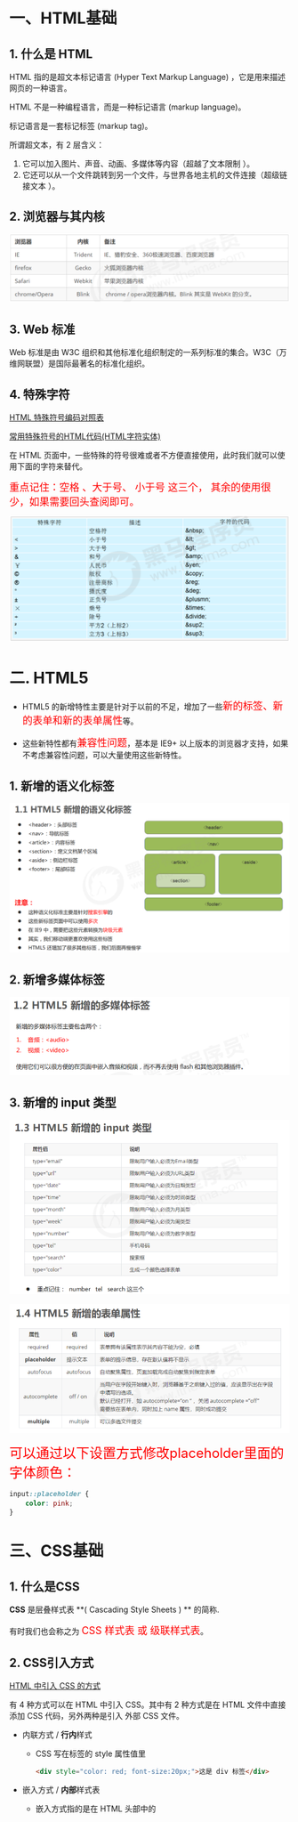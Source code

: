 # 一、HTML基础

## 1. 什么是 HTML

HTML 指的是超文本标记语言 (Hyper Text Markup Language) ，它是用来描述网页的一种语言。

HTML 不是一种编程语言，而是一种标记语言 (markup language)。

标记语言是一套标记标签 (markup tag)。

所谓超文本，有 2 层含义：

1. 它可以加入图片、声音、动画、多媒体等内容（超越了文本限制 ）。
2. 它还可以从一个文件跳转到另一个文件，与世界各地主机的文件连接（超级链接文本 ）。



## 2. 浏览器与其内核

![](images_html/001.png)



## 3.  Web 标准

Web 标准是由 W3C 组织和其他标准化组织制定的一系列标准的集合。W3C（万维网联盟）是国际最著名的标准化组织。



## 4. 特殊字符

[HTML 特殊符号编码对照表](https://tool.chinaz.com/tools/htmlchar.aspx)

[常用特殊符号的HTML代码(HTML字符实体)](https://www.cnblogs.com/xyyt/p/3515397.html)

在 HTML 页面中，一些特殊的符号很难或者不方便直接使用，此时我们就可以使用下面的字符来替代。

<font color='red' size=4>重点记住：空格 、大于号、 小于号 这三个， 其余的使用很少，如果需要回头查阅即可。</font>

![](images_html/002.png)



# 二. HTML5

* HTML5 的新增特性主要是针对于以前的不足，增加了一些<font color='red' size=4>新的标签、新的表单和新的表单属性</font>等。

* 这些新特性都有<font color='red' size=4>兼容性问题</font>，基本是 IE9+ 以上版本的浏览器才支持，如果不考虑兼容性问题，可以大量使用这些新特性。



## 1. 新增的语义化标签

![](images_html/003.png)



## 2. 新增多媒体标签

![](images_html/004.png)



## 3.  新增的 input 类型

![](images_html/005.png)

![](images_html/006.png)

<font color='red' size=5>可以通过以下设置方式修改placeholder里面的字体颜色：</font>

```css
input::placeholder {
 	color: pink;
}
```







# 三、CSS基础

## 1. 什么是CSS

**CSS** 是层叠样式表 **( Cascading Style Sheets ) ** 的简称.

有时我们也会称之为 <font color='red' size=4>CSS 样式表 或 级联样式表</font>。



## 2. CSS引入方式

[HTML 中引入 CSS 的方式](https://www.runoob.com/w3cnote/html-import-css-method.html)

有 4 种方式可以在 HTML 中引入 CSS。其中有 2 种方式是在 HTML 文件中直接添加 CSS 代码，另外两种是引入 外部 CSS 文件。

* 内联方式 / **行内**样式

    * CSS 写在标签的 style 属性值里

        ```html
        <div style="color: red; font-size:20px;">这是 div 标签</div>
        ```

* 嵌入方式 / **内部**样式表

    * 嵌入方式指的是在 HTML 头部中的 **<style>** 标签下书写 CSS 代码。

    ```html
    <head>
        <style>
        .content {
            background: red;
        }
        </style>
    </head>
    ```

* 链接方式 / **外部**样式表

    * CSS 代码写在单独的 CSS 文件中（**.css**）
    * 链接方式指的是使用 HTML 头部的 **<head>** 标签引入外部的 CSS 文件。

    ```html
    <head>
        <link rel="stylesheet" type="text/css" href="style.css">
        <link rel="stylesheet" href="./my.css">
    </head>
    ```

* 导入方式

    ```css
    <style>
        @import url(style.css);
        @import '@/assets/base.css';
    </style>
    ```



### a. 比较链接方式和导入方式

链接方式（下面用 link 代替）和导入方式（下面用 **@import** 代替）都是引入外部的 CSS 文件的方式，下面我们来比较这两种方式，并且说明为什么不推荐使用 **@import**。

- link 属于 HTML，通过 **<link>** 标签中的 href 属性来引入外部文件，而 **@import** 属于 CSS，所以导入语句应写在 CSS 中，要注意的是导入语句应写在样式表的开头，否则无法正确导入外部文件；
- **@import** 是 CSS2.1 才出现的概念，所以如果浏览器版本较低，无法正确导入外部样式文件；
- 当 HTML 文件被加载时，link 引用的文件会同时被加载，而 **@import** 引用的文件则会等页面全部下载完毕再被加载；

------

**小结**：我们应尽量使用 **<link>** 标签导入外部 CSS 文件，避免或者少用使用其他三种方式。



## 3. 选择器（大全）

[MDN - CSS 选择器](https://developer.mozilla.org/zh-CN/docs/Web/CSS/CSS_selectors)

* 基础选择器

    * 标签选择器：`div`
    * 类选择器：`.myclass`
    * id选择器：`#myId`
    * 通配符选择器：`*`
    
* 复合选择器 / 组合选择器

    * 后代选择器：`div span`，选择 div 内的所有 span
    * 子代选择器：`div > span`，选择 div 的直接子元素 span
    * 并集选择器：`div, p, span`
    * 交集选择器：`div.myclass`
    * 一般兄弟选择器：`h1 ~ p`，选择 `h1` 后面的所有兄弟元素 `p`
    * 相邻兄弟选择器：`h1 + p`，选择紧接在 `h1` 之后的第一个兄弟元素 `p`

* [属性选择器（Attribute Selectors）MDN](https://developer.mozilla.org/zh-CN/docs/Web/CSS/Attribute_selectors)

    * [`[attr]`](https://developer.mozilla.org/zh-CN/docs/Web/CSS/Attribute_selectors#attr)
    
        表示带有以 *attr* 命名的属性的元素。
    
    * [`[attr=value]`](https://developer.mozilla.org/zh-CN/docs/Web/CSS/Attribute_selectors#attrvalue)

        表示带有以 *attr* 命名的属性，且属性值为 *value* 的元素。

    * [`[attr~=value]`](https://developer.mozilla.org/zh-CN/docs/Web/CSS/Attribute_selectors#attrvalue_2)
    
        表示带有以 *attr* 命名的属性的元素，并且该属性是一个以空格作为分隔的值列表，其中至少有一个值为 *value*。
    
    * [`[attr|=value]`](https://developer.mozilla.org/zh-CN/docs/Web/CSS/Attribute_selectors#attrvalue_3)
    
        表示带有以 *attr* 命名的属性的元素，属性值为“value”或是以“value-”为前缀（`-` 为连字符，Unicode 编码为 U+002D）开头。典型的应用场景是用来匹配语言简写代码（如 zh-CN、zh-TW 可以用 zh 作为 value）。
    
    * [`[attr^=value]`](https://developer.mozilla.org/zh-CN/docs/Web/CSS/Attribute_selectors#attrvalue_4)
    
        表示带有以 *attr* 命名的属性，且属性值是以 *value* 开头的元素。
    
    * [`[attr$=value]`](https://developer.mozilla.org/zh-CN/docs/Web/CSS/Attribute_selectors#attrvalue_5)
    
        表示带有以 *attr* 命名的属性，且属性值是以 *value* 结尾的元素。
    
    * [`[attr*=value]`](https://developer.mozilla.org/zh-CN/docs/Web/CSS/Attribute_selectors#attrvalue_6)
    
        表示带有以 *attr* 命名的属性，且属性值至少包含一个 *value* 值的元素。
    
    * [`[attr operator value i]`](https://developer.mozilla.org/zh-CN/docs/Web/CSS/Attribute_selectors#attr_operator_value_i)
    
        在属性选择器的右方括号前添加一个用空格隔开的字母 `i`（或 `I`），可以在匹配属性值时忽略大小写（支持 ASCII 字符范围之内的字母）。
    
    * [`[attr operator value s]`](https://developer.mozilla.org/zh-CN/docs/Web/CSS/Attribute_selectors#attr_operator_value_s) 实验性
    
        在属性选择器的右方括号前添加一个用空格隔开的字母 `s`（或 `S`），可以在匹配属性值时区分大小写（支持 ASCII 字符范围之内的字母）。
    
    ```css
    <ul>
      <li><a href="#internal">内部链接</a></li>
      <li><a href="http://example.com">示例链接</a></li>
      <li><a href="#InSensitive">非敏感内部链接</a></li>
      <li><a href="http://example.org">示例 org 链接</a></li>
      <li><a href="https://example.org">示例 https org 链接</a></li>
    </ul>
    
    /* CSS */
    a {
      color: blue;
    }
    
    /* 以 "#" 开头的页面内部链接 */
    a[href^="#"] {
      background-color: gold;
    }
    
    /* 包含 "example" 的链接 */
    a[href*="example"] {
      background-color: silver;
    }
    
    /* 包含 "insensitive" 的链接，不区分大小写 */
    a[href*="insensitive" i] {
      color: cyan;
    }
    
    /* 包含 "cAsE" 的链接，区分大小写 */
    a[href*="cAsE" s] {
      color: pink;
    }
    
    /* 以 ".org" 结尾的链接 */
    a[href$=".org"] {
      color: red;
    }
    
    /* 以 "https" 开始，".org" 结尾的链接 */
    a[href^="https"][href$=".org"] {
      color: green;
    }
    ```
    
* [伪类选择器](https://developer.mozilla.org/zh-CN/docs/Web/CSS/Pseudo-classes)（单独文档）：伪类由冒号（`:`）后跟着伪类名称组成。

    * `:link`：选择未被访问的链接
    * `:visited`：选取已被访问的链接
    * `:focus`：是某个标签获得焦点的时候（比如某个输入框获得焦点）
    * `:hover`：鼠标放到某个标签上的时候
    * `:active`：点击某个标签没有松鼠标时
    * `:first-child`：父元素的首个子元素
    * `:nth-child()`：选择满足条件的特定子元素。
    * ........还有很多，可以前往MDN查看

* [伪元素选择器](https://developer.mozilla.org/zh-CN/docs/Web/CSS/Pseudo-elements)（单独文档）：一个选择器中只能使用一个伪元素。伪元素必须紧跟在语句中的简单选择器/基础选择器之后。

    * `::before`：在元素内容前插入虚拟元素。
    * `::after`：在元素内容后插入虚拟元素。
    * `::first-line`：第一行应用样式。
    * ........还有很多，可以前往MDN查看

    


## 4. CSS三大特性

### a. 继承性

* 子级默认继承父级的文字控制属性。

```html
<body>
    <div>
        <p>龙生龙，凤生凤，老鼠生的孩子会打洞</p>
    </div>
</body>

<style>
    div {
        color: pink;
        font-size: 14px;
    }
</style>
```



### b. 层叠性

* 相同的属性会覆盖：**后面的 CSS 属性覆盖前面的 CSS 属性**
* 不同的属性会叠加：**不同的 CSS 属性都生效**

```css
<style>
   div {
       color: red;
       font-size: 12px;
   }
   div {
       color: pink;
   }
</style>
```



### c. 优先级

[有趣：256个class选择器可以干掉1个id选择器](https://www.zhangxinxu.com/wordpress/2012/08/256-class-selector-beat-id-selector/)

[深度的发现之256个class打平1个id](https://www.cnblogs.com/zhuyingyan/archive/2012/09/19/2694472.html)

也叫权重，当一个标签使用了多种选择器时，基于不同种类的选择器的匹配规则。

规则：<font color='red' size=4>选择器优先级高的样式生效。 </font>

公式：<font color='red' size=4>通配符选择器 < 标签选择器 < 类选择器 < id选择器 < 行内样式 < !important  </font>

<font color='red' size=4>（选中标签的范围越大，优先级越低） </font>



当同一个元素指定多个选择器，就会有优先级的产生。 

* 选择器相同，则执行层叠性
* 选择器不同，则根据选择器权重执行

![](images/优先级1.png)

![](images/优先级2.png)

![](images/优先级3.png)



### d. 优先级计算 - GPT

在 CSS 中，**优先级**（Specificity）是用来决定当多个选择器应用到同一个元素时，哪条规则会被应用。优先级的计算规则基于选择器的类型和结构。优先级高的选择器会覆盖优先级低的选择器，具体计算方式如下。

1. **优先级的结构**

CSS 的优先级可以分为四个部分，通常表示为一个四位的数字：`(a, b, c, d)`。

- `a`：内联样式的权重，如果是内联样式则为 `1`，否则为 `0`。
- `b`：ID 选择器的数量。
- `c`：类选择器、属性选择器、伪类选择器的数量。
- `d`：元素选择器、伪元素选择器的数量。

每个部分的权重从左到右依次递减，即：`a` > `b` > `c` > `d`。权重越高的部分，优先级越高。

2. **优先级计算规则**

- **元素选择器**：每个元素选择器和伪元素选择器（如 `p`、`h1`、`::before`）都增加 `d` 的权重。
- **类选择器**、**属性选择器**、**伪类选择器**：每个类选择器（如 `.class`）、属性选择器（如 `[type="text"]`）和伪类选择器（如 `:hover`、`:nth-child()`）都会增加 `c` 的权重。
- **ID 选择器**：每个 ID 选择器（如 `#id`）都会增加 `b` 的权重。
- **内联样式**：直接在元素的 `style` 属性中写的样式增加 `a` 的权重。

3. **计算示例**

以下是一些选择器的优先级计算示例：

- `*`（通配符选择器）：优先级 `(0, 0, 0, 0)`
- `p`（元素选择器）：优先级 `(0, 0, 0, 1)`
- `.class`（类选择器）：优先级 `(0, 0, 1, 0)`
- `#id`（ID 选择器）：优先级 `(0, 1, 0, 0)`
- `input[type="text"]`（属性选择器）：优先级 `(0, 0, 1, 1)`
- `a:hover`（伪类选择器）：优先级 `(0, 0, 1, 1)`
- `#header .nav a:hover`（ID、类、伪类组合）：优先级 `(0, 1, 2, 1)`
- 内联样式：`<p style="color: red;">`：优先级 `(1, 0, 0, 0)`

4. **多个选择器的组合**

当一个选择器由多个部分组成时，需要分别计算它们的优先级。例如：
```css
#main .container p {
    color: blue;
}
```
- `#main` 是 ID 选择器，优先级为 `(0, 1, 0, 0)`。
- `.container` 是类选择器，优先级为 `(0, 0, 1, 0)`。
- `p` 是元素选择器，优先级为 `(0, 0, 0, 1)`。

最终优先级为 `(0, 1, 1, 1)`，即 ID 选择器的权重大于类选择器和元素选择器。

5. **`!important`**

`!important` 是一种特殊的声明，用于强制某条 CSS 规则的应用。`!important` 不依赖于优先级，它会覆盖所有常规样式规则，即使优先级较低也会生效。但如果有多个 `!important` 声明，则优先级规则仍适用，比较权重来决定哪条规则生效。

```css
p {
    color: blue !important;
}

p {
    color: red;
}
```
在这个例子中，即使第二条规则位于后面，由于第一条规则使用了 `!important`，最终 `p` 元素的颜色仍然会是蓝色。

6. **继承的样式**

一些样式属性（如 `color`、`font-size`）可以被子元素继承，但继承的样式的优先级是低于显式声明的。如果在子元素中有其他声明，即使优先级较低，也会覆盖继承的样式。

7. **权重比较**

当选择器应用到相同元素时，优先级高的选择器会覆盖优先级低的选择器。如果选择器的优先级相同，那么按照代码在样式表中的出现顺序，后定义的样式会覆盖前面的样式。

总结

CSS 优先级从高到低可以概括如下：
1. **内联样式**：`(1, 0, 0, 0)`。
2. **ID 选择器**：`(0, 1, 0, 0)`。
3. **类选择器、伪类选择器、属性选择器**：`(0, 0, 1, 0)`。
4. **元素选择器、伪元素选择器**：`(0, 0, 0, 1)`。
5. **通配符选择器**、**继承**：最优先级最低。

通过理解这些规则，你可以更好地控制 CSS 样式的应用顺序。



## 5. 文本属性

* 字体大小

    * `font-size`，单位 **px**
    * 经验：谷歌浏览器默认字号是16px

* 字体样式（是否倾斜）

    * `font-style`
        * 正常（不倾斜）：**normal** 
        * 倾斜：**italic**

* 行高

    * `line-height`

        * 数字 + px

            ```css
            line-height: 30px;
            ```

        * 数字（当前标签font-size属性值的倍数）

            ```css
            /* 当前标签字体大小为16px */
            line-height: 2;
            ```

    * **应用：单行文字垂直居中**

        ```css
        div {
          height: 100px;
          /* 注意：只能是单行文字垂直居中 */
          line-height: 100px;
        }
        ```

* 字体族

    * `font-family`

    * font-family属性值可以书写多个字体名，各个字体名用逗号隔开，执行顺序是从左向右依次查找

        ```css
        font-family: Microsoft YaHei, Heiti SC, tahoma, arial, Hiragino Sans GB, "\5B8B\4F53", sans-serif;
        ```

* font复合属性

    * **font：是否倾斜  是否加粗  字号/行高 字体（必须按顺序书写）**

    * **注意：字号和字体值必须书写，否则 font 属性不生效 。**

        ```css
        div {
            font: italic 700 30px/2 楷体;
        }
        ```

* 文本缩进

    * `text-indent`

        * 数字 + px

        * **数字 + em**（推荐：**1em = 当前标签的字号大小**）

            ```css
            p {
                text-indent: 2em;
            }
            ```

* 文本对齐方式

    * `text-align`：`letf、center、right`

* 文本修饰线

    *  `text-decoration`

        ![](images_css/001.png)

* color 文字颜色

    ![](images_css/002.png)

* 总览

![](images_css/016.png)





## 6. 背景属性

* 背景图

    * `background-image`

        ```css
        div {
          /* 提示：背景图默认有 平铺（复制）效果 */
          background-image: url(./images/1.png);
        }
        ```

* 平铺方式

    * `background-repeat`

        ![](images_css/003.png)

* 背景图位置

    * `background-position`

        ![](images_css/004.png)

    * 水平：正数向右；负数向左

    * 垂直：正数向下；负数向上

        ```css
        div {
            width: 400px;
            height: 400px;
            background-color: pink;
            background-image: url(./images/1.png);
            background-repeat: no-repeat;
        
            background-position: center bottom;
            background-position: 50px -100px;
            background-position: 50px center;
        }
        ```

* 背景图缩放

    * `background-size`
    * 关键字
        *  cover：等比例缩放背景图片以完全覆盖背景区，可能背景图片部分看不见
        *  contain：等比例缩放背景图片以完全装入背景区，可能背景区部分空白
    * 百分比：根据盒子尺寸计算图片大小
    * 数字 + 单位（例如：px）

* 背景图固定

    * `background-attachment`
    * `fixed`：背景不会随着元素的内容滚动。

* 背景复合属性

    * `background`

    * 属性值：背景色 背景图 背景图平铺方式 背景图位置/背景图缩放  背景图固定（**空格隔开各个属性值，不区分顺序**）

        ```css
        div {
          	background: pink url(./images/1.png) no-repeat right center/cover;
        }
        ```

        

## 7. 显示模式 - display

> 元素显示模式就是元素（标签）以什么方式进行显示，比如<div>自己占一行，比如一行可以放多个<span>

```css
div {
		display: block / inline / inline-block;
}
```

* 块元素 **block**
    * 在页面中**独占一行**，不会与任何元素共用一行，是从上到下排列的。
    * 默认宽度：撑满**父元素**。（宽度默认是父级的100%）
    * 默认高度：由**内容**撑开。
    * **可以** 通过 CSS 设置宽高。
* 行内元素 **inline**
    * 在页面中**不独占一行**，一行中不能容纳下的行内元素，会在下一行继续从左到右排列。
    * 默认宽度：由**内容**撑开。
    * 默认高度：由**内容**撑开。
    * **无法** 通过 CSS 设置宽高
* 行内块元素 **inline-block**
    * 在页面中**不独占一行**，一行中不能容纳下的行内元素，会在下一行继续从左到右排列。
    * 默认宽度：由**内容**撑开。
    * 默认高度：由**内容**撑开。
    * **可以** 通过 CSS 设置宽高

![](images/001.png)



### a. 标签分类

<img src="images/行内块元素.png" style="zoom: 67%;" />



## 8. 盒子模型 - margin、padding、border

### a. 盒子模型 - 组成

* 内容区域 – width & height
* 内边距 – padding（出现在内容与盒子边缘之间）
* 边框线 – border 
* 外边距 – margin（出现在盒子外面）

```css
div {
  margin: 50px;
  border: 5px solid brown;
  padding: 20px;
  width: 200px;
  height: 200px;
}
```



### b. 边框线 - border

```css
div {
  border: 5px solid brown;

  /* 边框线粗细  线条样式  颜色（不区分顺序） */
  border-top: 2px solid red;      /* 实线 */
  border-right: 3px dashed green; /* 虚线 */
  border-bottom: 4px dotted blue; /* 点线 */
  border-left: 5px solid orange;
}
```



### c. 盒子尺寸计算 - box-sizing

[MDN - box-sizing](https://developer.mozilla.org/en-US/docs/Web/CSS/box-sizing)

![](images_css/017.png)

默认情况：盒子尺寸 = 内容尺寸 + border 尺寸 + 内边距尺寸

结论：给盒子加 border / padding 会撑大盒子

解决：

* 手动做减法，减掉 border / padding 的尺寸
* 內减模式：**box-sizing: border-box**



### d. 版心居中

左右 margin 值 为 auto（盒子要有宽度）

```css
div {
  margin: 0 auto;   /* 核心 */
  width: 1000px;
  height: 200px;
  background-color: pink;
}
```



### e. 清除默认样式

![](images_css/018.png)

```css
/* 清除默认内外边距 */
* {
  margin: 0;
  padding: 0;
  box-sizing: border-box;
}

/* 清除列表项目符号 */
li {
  list-style: none;
}
```



### f. 元素溢出 - overflow

![](images_css/008.png)



### g. 圆角 - border-radius

作用：设置元素的外边框为圆角。

属性名：**border-radius**

属性值：数字+px / 百分比

提示：属性值是圆角半径

![](images_css/009.png)

多值写法

![](images_css/010.png)

> 技巧：从左上角开始顺时针赋值，当前角没有数值则与对角取值相同。 

* 正圆形状：给正方形盒子设置圆角属性值为 **宽高的一半 / 50%**

```css
img {
  width: 200px;
  height: 200px;
  
  border-radius: 100px;
  border-radius: 50%;
}
```

![](images_css/011.png)

* 胶囊形状：给长方形盒子设置圆角属性值为 盒子高度的一半 

```css
div {
  width: 200px;
  height: 80px;
  background-color: orange;
  border-radius: 40px;
}
```

![](images_css/012.png)

### h. 盒子阴影 - box-shadow

作用：给元素设置阴影效果

属性名：**box-shadow**

属性值：X 轴偏移量  Y 轴偏移量  模糊半径  扩散半径  颜色  内外阴影

注意： 

* X 轴偏移量 和 Y 轴偏移量 必须书写
* 默认是外阴影，内阴影需要添加 inset

```css
div {
  width: 200px;
  height: 80px;
  background-color: orange;
  box-shadow: 2px 5px 10px 0 rgba(0, 0, 0, 0.5) inset;
}
```



### i. 外边距问题

#### Ⅰ. 合并现象

场景：**垂直**排列的兄弟元素，上下 **margin** 会**合并**

现象：取两个 margin 中的**较大值生效**

![](images_css/019.png)

```css
.one {
  margin-bottom: 50px;
}
.two {
  margin-top: 20px;
}
```



#### Ⅱ. 外边距塌陷

场景：父子级的标签，子级的添加 **上外边距** 会产生**塌陷**问题

现象：**导致父级一起向下移动**

```css
.son {
  margin-top: 50px;
  width: 100px;
  height: 100px;
  background-color: orange;
}
```

![](images_css/020.png)

解决方法：

* 取消子级margin，父级设置padding
* 父级设置 overflow: hidden
* 父级设置 border-top



### j. 行内元素 – 内外边距问题 

场景：行内元素添加 margin 和 padding，无法改变元素垂直位置

解决方法：给行内元素添加 **line-height** 可以改变垂直位置

```css
span {
  /* margin 和 padding 属性，无法改变垂直位置 */
  margin: 50px;
  padding: 20px;
  /* 行高可以改变垂直位置 */
  line-height: 100px;
}
```



## 9. 布局方案（单独文档）

布局是决定元素如何在页面上排列的方式，主要的布局方案有：

- 传统布局方案（标准流、浮动流、定位流）
- `flex`布局方案
- `grid`布局方案



## 10. 浮动（单独文档）

基础作用：让块元素水平排列。

```css
div {
	float: left;
}
```



## 11. 定位（单独文档）

<font color='' size=4>定位 = 定位模式 + 边偏移</font>

```css
position: relative; 
top: 10px;
```

CSS 中的定位决定了元素在页面上的具体位置：

- **static**：默认值，元素按文档流排列。
- **relative**：相对定位，相对于元素原始位置进行偏移。
- **absolute**：绝对定位，相对于最近的已定位祖先元素（非 static）进行定位。
- **fixed**：固定定位，相对于浏览器窗口进行定位，不随页面滚动而变化。
- **sticky**：粘性定位，元素在某些条件下相对于视口固定，其他条件下正常滚动。



## 12. 堆叠层级z-index

默认效果：按照标签书写顺序，后来者居上

作用：设置定位元素的层级顺序，改变定位元素的显示顺序

属性名：**z-index**

属性值：**整数数字**（默认值为0，取值越大，层级越高）

```css
.box1 {
  background-color: pink;
  /* 取值是整数，默认是0，取值越大显示顺序越靠上 */
  z-index: 1;
}

.box2 {
  background-color: skyblue;
  left: 100px;
  top: 100px;

  z-index: 2;
}
```



## 13. 精灵图  +  iconfont

### a. CSS精灵

[在线运行案例](https://www.cainiaoplus.com/run/css-display-individual-icon-from-image-sprite.html)

CSS 精灵，也叫 **CSS Sprites**，是一种网页**图片应用处理方式**。把网页中**一些背景图片**整合到**一张图片**文件中，再**background-position** 精确的定位出背景图片的位置。

```html
<!DOCTYPE html>
<html>
<head>
<meta charset="utf-8">
<title>CSS Sprite精灵图片示例</title>
<style>
    .sprite {
        background: url("/run/images/mySprite.png") no-repeat;
    }
    .ie {
        width: 50px; /* Icon width */
        height: 50px; /* Icon height */
        display: inline-block; /* Display icon as inline block */
        background-position: 0 -200px; /* Icon background position in sprite */
    }
</style>
</head>
<body>
	<span class="sprite ie"></span>
</body>
</html>
```



### b. iconfont

[iconfont官网](https://www.iconfont.cn/)



## 14. 垂直对齐 - vertical-align

[MDN - vertical-align](https://developer.mozilla.org/zh-CN/docs/Web/CSS/vertical-align)

**`vertical-align`** 用来指定行内元素（inline）或表格单元格（table-cell）元素的垂直对齐方式。

注意 `vertical-align` 只对行内元素、行内块元素和表格单元格元素生效：不能用它垂直对齐[块级元素](https://developer.mozilla.org/zh-CN/docs/Glossary/Block-level_content)。

![](images_css/013.png)

```css
vertical-align : baseline | top | middle | bottom
```

![](images_css/014.png)



vertical-align 属性可被用于两种环境：

- 使行内元素盒模型与其行内元素容器垂直对齐。例如，用于垂直对齐一行文本内的图片`<img>`
- 垂直对齐表格单元内容。



### a. 应用一：图片、表单和文字对齐

图片、表单都属于行内块元素，默认的 vertical-align 是基线对齐。

```css
<style>
    img {
        /* 让图片和文字垂直居中 */
        vertical-align: middle;
    }
    textarea {
        vertical-align: middle;
    }
</style>
```



### b. 应用二：解决图片底部默认空白缝隙问题

bug：图片底侧会有一个空白缝隙，原因是行内块元素会和文字的基线对齐。

主要解决方法有两种：

1. 给图片添加 ` vertical-align:middle | top| bottom ` 等。 （提倡使用的）

2. 把图片转换为块级元素 `display: block;`

```css
img {
    /* 解决方案一： */
	vertical-align: middle;
    
    /* 解决方案二： */
    display: block;
}
```



## 15. 过渡 - transition

[MDN - transition](https://developer.mozilla.org/zh-CN/docs/Web/CSS/transition)

[MDN - 使用 CSS 过渡](https://developer.mozilla.org/zh-CN/docs/Web/CSS/CSS_transitions/Using_CSS_transitions)

作用：可以为一个元素在不同状态之间切换的时候添加**过渡效果**

属性名：**transition（复合属性）**

属性值：**过渡的属性  花费时间 (s)**

提示：

* 过渡的属性可以是具体的 CSS 属性
* 也可以为 all（两个状态属性值不同的所有属性，都产生过渡效果）
* transition 设置给元素本身

```css
<style>
    div {
        width: 200px;
        height: 100px;
        background-color: pink;
        
        /* transition: 变化的属性 花费时间 运动曲线 何时开始; */
        /* transition: width .5s ease 0s, height .5s ease 1s; */
        
        /* 如果想要写多个属性，利用逗号进行分割 */
        /* transition: width .5s, height .5s; */
        
        /* 如果想要多个属性都变化，属性写all就可以了 */
        /* transition: height .5s ease 1s; */
        
        /* 谁做过渡，给谁加 */
        transition: all 0.5s;
    }
    div:hover {
        width: 400px;
        height: 200px;
        background-color: skyblue;
    }
</style>
```

![](images_css/030.png)



## 16. 动画 - animation

[CSS动画](https://www.runoob.com/cssref/css-animatable.html)

CSS 提供了实现动画和过渡效果的功能：

- **过渡（transition）**：用于元素状态的渐变效果，常见于 `hover` 效果。

    ```css
    div {
      transition: all 0.3s ease;
    }
    ```

- **动画（animation）**：通过 `@keyframes` 定义元素的动画效果。

    ```css
    @keyframes example {
      from { background-color: red; }
      to { background-color: yellow; }
    }
    div {
      animation: example 5s infinite;
    }
    ```



## 17. 透明度 - opacity

作用：设置**整个元素的透明度**（包含背景和内容）

属性名：opacity

属性值：0 – 1

* 0：完全透明（元素不可见）
* 1：不透明
* 0-1之间小数：半透明



## 18. 光标类型 - cursor

作用：鼠标悬停在元素上时指针显示样式

属性名：cursor

![](images_css/015.png)



## 19. 2D转换 - transform

[MDN - transform](https://developer.mozilla.org/en-US/docs/Web/CSS/transform)

作用：为元素添加动态效果，一般与过渡配合使用

概念：改变盒子在平面内的形态（位移、旋转、缩放、倾斜）

平面转换也叫 2D 转换，属性是 **transform**

`transform` 属性用于旋转、缩放、倾斜或移动元素：

- `rotate()`：旋转。
- `scale()`：缩放。
- `translate()`：平移。
- `skew()`：倾斜。



### a. 位移 - translate

```css
transform: translate(X轴移动距离, Y轴移动距离);
```

* 取值
    * 像素单位数值
    * 百分比（参照**盒子自身尺寸**计算结果）
    * **正负**均可
* 技巧
    * translate() **只写一个值**，表示沿着 **X** 轴移动
    * 单独设置 X 或 Y 轴移动距离：translateX() 或 translateY()

#### Ⅰ. 应用 - 居中

* 方式一：

![](images_css/022.png)

* 方式二：

![](images_css/021.png)

```css
.box {
    position: absolute;
    left: 50%;
    top: 50%;

    /* 方式一：向左向上移动自身尺寸一半 */
    margin-left: -100px;
    margin-top: -50px;

    /* 方式二：向左向上移动自身尺寸的一半 */
    transform: translate(-50%, -50%);

    width: 200px;
    height: 100px;
    background-color: pink;          
}
```



### b. 旋转 - rotate()

```css
transform: rotate(旋转角度);
```

* 取值：角度单位是 **deg** 
* 技巧
    * 取值正负均可
    * 取值为正，顺时针旋转
    * 取值为负，逆时针旋转



### c. 转换原点 - transform-origin

> 默认情况下，转换原点是盒子中心点 

```css
transform-origin: 水平原点位置 垂直原点位置;
```

取值：

* **方位名词**（left、top、right、bottom、center）
* 像素单位数值
* 百分比



### d. 多重转换

多重转换技巧：先平移再旋转

```css
transform: translate() rotate();
```

* 多重转换原理：以第一种转换方式坐标轴为准转换形态
    * 旋转会改变网页元素的坐标轴向
    * 先写旋转，则后面的转换效果的轴向以旋转后的轴向为准，会影响转换结果



### e. 缩放 - scale()

```css
transform: scale(缩放倍数);
transform: scale(X轴缩放倍数, Y轴缩放倍数);
```

* 技巧
    * 通常，只为 scale() 设置一个值，表示 X 轴和 Y 轴等比例缩放
    * 取值大于1表示放大，取值小于1表示缩小



### f. 倾斜 - skew()

```css
div:hover {
    transform: skew(30deg);
    transform: skew(-30deg);
}
```

取值：角度度数 deg



## 20. 3D转换 - transform

### a. 平移 - translateX()

```css
transform: translate3d(x, y, z);
transform: translateX();
transform: translateY();
transform: translateZ();
```

> 取值与平面转换相同
>
> 默认情况下，Z 轴平移没有效果，原因：电脑屏幕默认是平面，无法显示 Z 轴平移效果



### b. 旋转 - rotateX()

X 轴：rotateX()

Y 轴：rotateY()

Z 轴：rotateZ()



#### Ⅰ. 左手法则

作用：根据旋转方向确定取值正负

使用：左手握住旋转轴, 拇指指向正值方向, 其他四个手指弯曲方向为旋转正值方向 

![](images_css/026.png)

#### Ⅱ. rotate3d

* rotate3d(x, y, z, 角度度数) ：用来设置自定义旋转轴的位置及旋转的角度
* x，y，z 取值为0-1之间的数字



### c. 缩放

```css
transform: scale3d(x, y, z);
transform: scaleX();
transform: scaleY();
transform: scaleZ();
```





### d. 立体呈现 - transform-style

作用：设置元素的子元素是位于 3D 空间中还是平面中

属性名：transform-style

属性值：

* flat：子级处于平面中
* preserve-3d：子级处于 3D 空间



### e. 视距 - perspective

作用：指定了观察者与 Z=0 平面的距离，为元素添加透视效果

透视效果：近大远小、近实远虚

属性：(添加给父级，取值范围 800-1200)

```css
perspective: 视距;
```

![](images_css/025.png)



## 21. 渐变

### a. 线性渐变

![](images_css/023.png)

```css
background-image: linear-gradient(
  渐变方向,
  颜色1 终点位置,
  颜色2 终点位置,
  ......
);
```

取值：

* 渐变方向：可选
    * to 方位名词
    * 角度度数
* 终点位置：可选
    * 百分比

```css
div {
    width: 200px;
    height: 200px;
    background-color: green;
    background-image: linear-gradient(
      	red,
      	green
    );
    background-image: linear-gradient(
      	to right,
      	red,
      	green
    );
    background-image: linear-gradient(
      	45deg,
      	red,
      	green
    );
    background-image: linear-gradient(
      	red 80%,
      	green
    );
}
```



### b. 径向渐变

![](images_css/024.png)

```css
background-image: radial-gradient(
  半径 at 圆心位置,
  颜色1 终点位置,
  颜色2 终点位置,
  ......
);
```

取值：

* 半径可以是2条，则为椭圆
* 圆心位置取值：像素单位数值 / 百分比 / 方位名词

```css
div {
    width: 100px;
    height: 100px;
    background-color: pink; 
    border-radius: 50%;
    background-image: radial-gradient(
        50px at center center,
        red,
        pink
    );
    background-image: radial-gradient(
        50px 20px at center center,
        red,
        pink
    );
    background-image: radial-gradient(
        50px at 50px 30px,
        red,
        pink 50%
    );
}
```



## 22. prefers-color-scheme

[MDN - prefers-color-scheme](https://developer.mozilla.org/zh-CN/docs/Web/CSS/@media/prefers-color-scheme)

`prefers-color-scheme `是一个CSS媒体功能，用于检测用户系统的主题偏好（明亮模式或暗黑模式），从而让网站或应用可以根据用户的主题偏好选择相应的样式。

`prefers-color-scheme `可以接受三个值：

- `light`：表示用户偏好明亮模式。
- `dark`：表示用户偏好暗黑模式。
- `no-preference`：表示用户没有指定特定的主题偏好。

使用`prefers-color-scheme`，可以为不同主题模式下设置不同的样式，提供更好的用户体验。以下是一个示例：

```css
body {
  background-color: white;
  color: black;
}

@media (prefers-color-scheme: dark) {
  body {
    background-color: black;
    color: white;
  }
}
```

在上面的示例中，我们首先为`body`元素设置了明亮模式下的样式（白色背景，黑色文字），然后通过`@media`查询和`prefers-color-scheme`媒体特性，为暗黑模式下设置了不同的样式（黑色背景，白色文字）。

通过使用`prefers-color-scheme`，我们可以让网站或应用根据用户系统的主题偏好自动调整样式，提供更加个性化和舒适的用户体验。这在支持主题切换的网站和应用中尤其有用。



## 24. 浏览器私有前缀

1. 私有前缀

* `-moz-`：代表 firefox 浏览器私有属性
* `-ms-`：代表 ie 浏览器私有属性
* `-webkit-`：代表 safari、chrome 私有属性
* `-o-`：代表 Opera 私有属性

2. 提倡的写法

```css
div {
    -moz-border-radius: 10px; 
    -webkit-border-radius: 10px; 
    -o-border-radius: 10px; 
    border-radius: 10px;
}
```





# 四、CSS3 

## 1.  新增选择器 

CSS3 给我们新增了选择器，可以更加便捷，更加自由的选择目标元素。

1. 属性选择器
2. 结构伪类选择器
3. 伪元素选择器



## 4. CSS3 盒子模型

CSS3 中可以通过 box-sizing 来指定盒模型，有2个值：即可指定为 content-box、border-box，这样我们

计算盒子大小的方式就发生了改变。

**2.5 CSS3 盒子模型**

可以分成两种情况：

1. box-sizing: content-box 盒子大小为 width + padding + border （以前默认的）

2. box-sizing: border-box 盒子大小为 width

如果盒子模型我们改为了box-sizing: border-box ， 

那padding和border就不会撑大盒子了（前提padding和border不会超过width宽度）



## 5. CSS3 滤镜filter - 模糊效果

filter CSS属性将模糊或颜色偏移等图形效果应用于元素。

```css
filter: 函数(); 
例如： filter: blur(5px); blur模糊处理 数值越大越模糊
```



## 6. CSS3 calc函数

calc() 此CSS函数让你在声明CSS属性值时执行一些计算。

```css
width: calc(100% - 80px);
```



# 五、移动Web（单独文档）



# 六、实战



## 1. 居中

### a. 技巧：单行文字垂直居中

> CSS 没有给我们提供文字垂直居中的代码。这里我们可以使用一个小技巧来实现。
>
> 解决方案: 让文字的行高等于盒子的高度，就可以让文字在当前盒子内垂直居中

```html
<title>单行文字垂直居中</title>
<style>
    div {
        width: 200px;
        height: 40px;
        background-color: pink;
      
	      /* 注意：只能是单行文字垂直居中 */
        /* 让文字的行高等于盒子的高度 */
        line-height: 40px;     
    }
</style>
```



### b. 盒子水平居中对齐 - margin典型应用

```css
<style>
	div {
    	width: 900px;
        height: 200px;
        background-color: pink;
        margin: 100px auto;  		// 重点
  	}
</style>
```



### b-1. 绝对定位的盒子居中

加了绝对定位的盒子不能通过 `margin:0 auto;` 水平居中，但是可以通过以下计算方法实现水平和垂直居中。

① left: 50%;：让盒子的左侧移动到父级元素的水平中心位置。 

② margin-left: -100px;：让盒子向左移动自身宽度的一半。



### c. 行内元素 / 行内块元素 水平居中对齐

行内元素或者行内块元素水平居中给其父元素添加 text-align:center 即可

```html
<div class="header">
    <span>里面的文字</span>
</div>

<style>
    div {
        width: 900px;
        height: 200px;
        background-color: pink;
        margin: 100px auto;
        
        /* 行内元素或者行内块元素水平居中给其父元素添加 text-align:center 即可 */
        text-align: center;   
    }
</style>
```

![](images/文字居中.png)



### d. 元素居中

```css
.son {
    position: absolute;
    left: 50%;
    top: 50%;
    
    /* 方式一：margin */
    margin-left: -100px;
    margin-top: -50px;

    /* 方式二：transform */
    transform: translate(-50%, -50%);

    width: 203px;
    height: 100px;
    background-color: pink;          
}
```

![](images/元素居中.png)





## 2. 盒子模型

### a. 边框会影响盒子的实际大小

```css
<style>
    /* 我们需要一个200*200的盒子, 但是这个盒子有10像素的红色边框 */
    div {
        width: 180px;
        height: 180px;
        background-color: pink;
        border: 10px solid red;
    }
</style>
```

### b. 内边距会影响盒子实际大小

```css
<style>
    /* 盒子宽高160px, 但是这个盒子有20像素的粉红色padding内边距，所以div实际大小为200px */
    div {
        width: 160px;
        height: 160px;
        background-color: pink;
        padding: 20px;
    }
</style>

<div>
    盒子内容是content盒子内容是content盒子内容是content盒子内容是content
</div>
```

### c. padding不会影响盒子大小的情况

如果盒子本身没有指定 width / height 属性，则此时padding不会撑开盒子大小。

```css
<style>
	h1 {
    	/* width: 100%; */    // 设置 or 不设置
        height: 200px;
        background-color: pink;
        padding: 30px;
    }
 </style>
```

* 未设置width属性

![](images/padding对比1.png)

* 设置width 属性 = 100%

![](images/padding对比2.png)



### d. 外边距合并1 - 相邻块级元素垂直外边距合并

![](images/外边距合并1.png)

* 两个元素分别设置 margin，相邻的部分合并。

* 解决方案：尽量只给一个盒子添加 margin 值。

```html
<style>
    .damao, .ermao {
        width: 200px;
        height: 200px;
        background-color: pink;
    }
    .damao {
        margin-bottom: 100px;   // 重点
    }
    .ermao {
        margin-top: 200px;   // 重点
    }
</style>

<body>
    <div class="damao">大毛</div>
    <div class="ermao">二毛</div>
</body>
```

![](images/外边距合并.png)



### e. 外边距合并2 - 嵌套元素外边距塌陷

![](images/外边距塌陷.png)



### f. 移除所有边距

![](images/去除所有边距.png)

![](images/清除内外边距.png)



## 3. 文本

### a. 文本溢出省略号

* 单行文本

```css
/*1. 先强制一行内显示文本*/
white-space: nowrap; （ 默认 normal 自动换行）
/*2. 超出的部分隐藏*/
overflow: hidden;
/*3. 文字用省略号替代超出的部分*/
text-overflow: ellipsis;
```

* 多行文本

多行文本溢出显示省略号，有较大兼容性问题， 适合于webKit浏览器或移动端（移动端大部分是webkit内核）

```css
overflow: hidden;
text-overflow: ellipsis;
/* 弹性伸缩盒子模型显示 */
display: -webkit-box;
/* 限制在一个块元素显示的文本的行数 */
-webkit-line-clamp: 3;
/* 设置或检索伸缩盒对象的子元素的排列方式 */
-webkit-box-orient: vertical;
```



## 4. 元素的隐藏

### a. 方式一：display

display 隐藏元素后，不再占有原来的位置。

```css
# 隐藏对象
display: none;

# 除了转换为块级元素之外，同时还有显示元素的意思
display: block;
```



### b. 方式二：visibility VS display

visibility 隐藏元素后，继续占有原来的位置。

```css
visibility：visible; #元素可视

visibility：hidden;  #元素隐藏，继续占有原来的位置。

display: none;  #隐藏元素，不占用原来位置
```



### c. 方式三：overflow

溢出显示隐藏 但是只是对于溢出的部分处理

```css
overflow: visible;

overflow: hidden;

/* scroll 溢出的部分显示滚动条  不溢出也显示滚动条 */
overflow: scroll;

/* auto 溢出的时候才显示滚动条 不溢出不显示滚动条 */
overflow: auto;
```



## 5. CSS三角

原理：也就是border的一个边，其他边不显示。

```css
div {
    width: 0;
    height: 0;
    line-height: 0;
    font-size: 0;
    border: 50px solid transparent;
    border-left-color: pink;
}
```

![](images_css/027.png)

![](images_css/028.png)

```css
.b {
    width: 0;
    height: 0;
    border-color: transparent red transparent transparent;
    border-style: solid;
    border-width: 100px 50px 0 0;
}
```

![](images_css/029.png)













